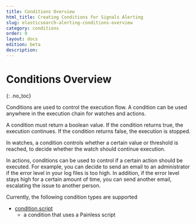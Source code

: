 ```yaml
---
title: Conditions Overview
html_title: Creating Conditions for Signals Alerting
slug: elasticsearch-alerting-conditions-overview
category: conditions
order: 0
layout: docs
edition: beta
description: 
---
```


<!--- Copyright 2019 floragunn GmbH -->

# Conditions Overview
{: .no_toc}

Conditions are used to control the execution flow. A condition can be used anywhere in the execution chain for watches and actions. 

A condition must return a boolean value. If the condition returns true, the execution continues. If the condition returns false, the execution is stopped.

In watches, a condition controls whether a certain value or threshold is reached, to decide whether the watch should continue execution.

In actions, conditions can be used to control if a certain action should be executed. For example, you can decide to send an email to an administrator if the error level in  your log files is too high. In addition, if the error level stays high for a certain amount of time, you can send another email, escalating the issue to another person. 

Currently, the following condition types are supported

* [condition.script](conditions_script.md)
  * a condition that uses a Painless script 